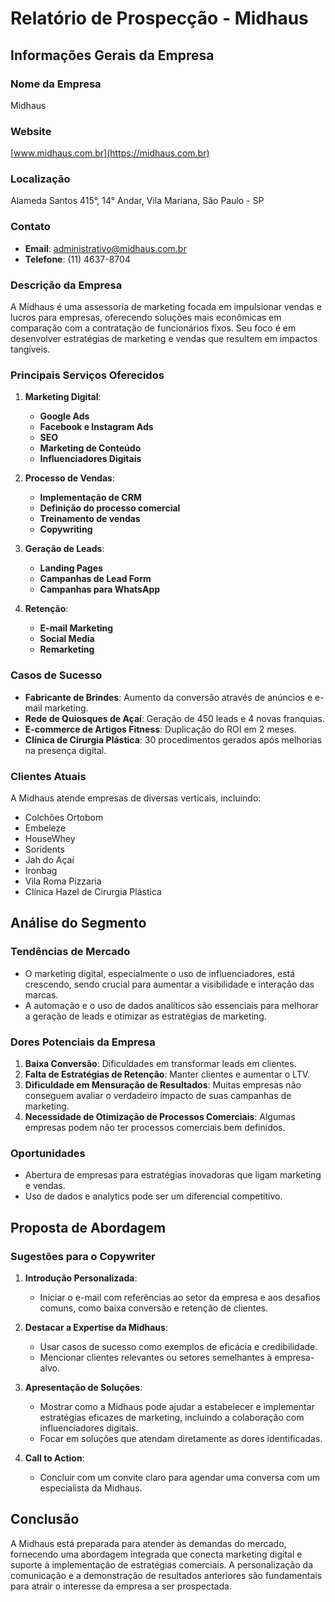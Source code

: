 # Relatório de Prospecção - Midhaus

## Informações Gerais da Empresa
### Nome da Empresa
Midhaus

### Website
[www.midhaus.com.br](https://midhaus.com.br)

### Localização
Alameda Santos 415°, 14° Andar, Vila Mariana, São Paulo - SP

### Contato
- **Email**: administrativo@midhaus.com.br
- **Telefone**: (11) 4637-8704

### Descrição da Empresa
A Midhaus é uma assessoria de marketing focada em impulsionar vendas e lucros para empresas, oferecendo soluções mais econômicas em comparação com a contratação de funcionários fixos. Seu foco é em desenvolver estratégias de marketing e vendas que resultem em impactos tangíveis.

### Principais Serviços Oferecidos
1. **Marketing Digital**:
    - **Google Ads**
    - **Facebook e Instagram Ads**
    - **SEO**
    - **Marketing de Conteúdo**
    - **Influenciadores Digitais**
   
2. **Processo de Vendas**:
    - **Implementação de CRM**
    - **Definição do processo comercial**
    - **Treinamento de vendas**
    - **Copywriting**
   
3. **Geração de Leads**:
    - **Landing Pages**
    - **Campanhas de Lead Form**
    - **Campanhas para WhatsApp**
   
4. **Retenção**:
    - **E-mail Marketing**
    - **Social Media**
    - **Remarketing**

### Casos de Sucesso
- **Fabricante de Brindes**: Aumento da conversão através de anúncios e e-mail marketing.
- **Rede de Quiosques de Açaí**: Geração de 450 leads e 4 novas franquias.
- **E-commerce de Artigos Fitness**: Duplicação do ROI em 2 meses.
- **Clínica de Cirurgia Plástica**: 30 procedimentos gerados após melhorias na presença digital.

### Clientes Atuais
A Midhaus atende empresas de diversas verticais, incluindo:
- Colchões Ortobom
- Embeleze
- HouseWhey
- Soridents
- Jah do Açaí
- Ironbag
- Vila Roma Pizzaria
- Clínica Hazel de Cirurgia Plástica

## Análise do Segmento
### Tendências de Mercado
- O marketing digital, especialmente o uso de influenciadores, está crescendo, sendo crucial para aumentar a visibilidade e interação das marcas.
- A automação e o uso de dados analíticos são essenciais para melhorar a geração de leads e otimizar as estratégias de marketing.

### Dores Potenciais da Empresa
1. **Baixa Conversão**: Dificuldades em transformar leads em clientes.
2. **Falta de Estratégias de Retenção**: Manter clientes e aumentar o LTV.
3. **Dificuldade em Mensuração de Resultados**: Muitas empresas não conseguem avaliar o verdadeiro impacto de suas campanhas de marketing.
4. **Necessidade de Otimização de Processos Comerciais**: Algumas empresas podem não ter processos comerciais bem definidos.

### Oportunidades
- Abertura de empresas para estratégias inovadoras que ligam marketing e vendas.
- Uso de dados e analytics pode ser um diferencial competitivo.

## Proposta de Abordagem
### Sugestões para o Copywriter
1. **Introdução Personalizada**:
   - Iniciar o e-mail com referências ao setor da empresa e aos desafios comuns, como baixa conversão e retenção de clientes.

2. **Destacar a Expertise da Midhaus**:
   - Usar casos de sucesso como exemplos de eficácia e credibilidade.
   - Mencionar clientes relevantes ou setores semelhantes à empresa-alvo.

3. **Apresentação de Soluções**:
   - Mostrar como a Midhaus pode ajudar a estabelecer e implementar estratégias eficazes de marketing, incluindo a colaboração com influenciadores digitais.
   - Focar em soluções que atendam diretamente as dores identificadas.

4. **Call to Action**:
   - Concluir com um convite claro para agendar uma conversa com um especialista da Midhaus.

## Conclusão
A Midhaus está preparada para atender às demandas do mercado, fornecendo uma abordagem integrada que conecta marketing digital e suporte à implementação de estratégias comerciais. A personalização da comunicação e a demonstração de resultados anteriores são fundamentais para atrair o interesse da empresa a ser prospectada.